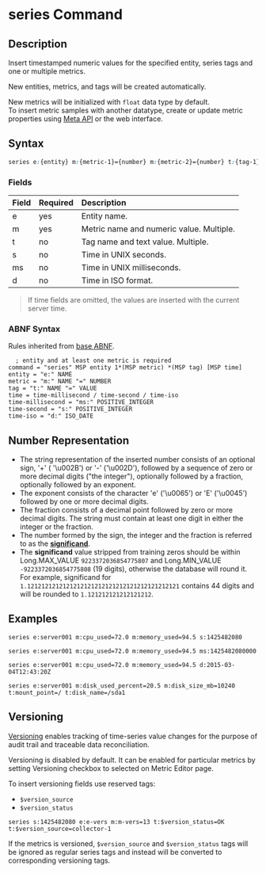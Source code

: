 # series Command

## Description

Insert timestamped numeric values for the specified entity, series tags and one or multiple metrics. 

New entities, metrics, and tags will be created automatically.

New metrics will be initialized with `float` data type by default.<br>To insert metric samples with another datatype, create or update metric properties using [Meta API](/api/meta/metric/create-or-replace.md) or the web interface.

## Syntax

```css
series e:{entity} m:{metric-1}={number} m:{metric-2}={number} t:{tag-1}={text} t:{tag-2}={text} s:{seconds} 
```

### Fields

| **Field** | **Required** | **Description** |
|:---|:---|:---|
| e         | yes          | Entity name. |
| m         | yes          | Metric name and numeric value. Multiple. |
| t         | no           | Tag name and text value. Multiple. |
| s         | no           | Time in UNIX seconds. | 
| ms        | no           | Time in UNIX milliseconds. | 
| d         | no           | Time in ISO format. | 

> If time fields are omitted, the values are inserted with the current server time.

### ABNF Syntax

Rules inherited from [base ABNF](base-abnf.md).

```properties
  ; entity and at least one metric is required
command = "series" MSP entity 1*(MSP metric) *(MSP tag) [MSP time]
entity = "e:" NAME
metric = "m:" NAME "=" NUMBER
tag = "t:" NAME "=" VALUE
time = time-millisecond / time-second / time-iso
time-millisecond = "ms:" POSITIVE_INTEGER
time-second = "s:" POSITIVE_INTEGER
time-iso = "d:" ISO_DATE
```

## Number Representation

* The string representation of the inserted number consists of an optional sign, '+' ( '\u002B') or '-' ('\u002D'), followed by a sequence of zero or more decimal digits ("the integer"), optionally followed by a fraction, optionally followed by an exponent.
* The exponent consists of the character 'e' ('\u0065') or 'E' ('\u0045') followed by one or more decimal digits. 
* The fraction consists of a decimal point followed by zero or more decimal digits. The string must contain at least one digit in either the integer or the fraction. 
* The number formed by the sign, the integer and the fraction is referred to as the [**significand**](https://en.wikipedia.org/wiki/Significand).
* The **significand** value stripped from training zeros should be within Long.MAX_VALUE `9223372036854775807` and Long.MIN_VALUE  `-9223372036854775808` (19 digits), otherwise the database will round it. For example, significand for `1.1212121212121212121212121212121212121212121` contains 44 digits and will be rounded to `1.121212121212121212`.

## Examples

```ls
series e:server001 m:cpu_used=72.0 m:memory_used=94.5 s:1425482080
```

```ls
series e:server001 m:cpu_used=72.0 m:memory_used=94.5 ms:1425482080000
```

```ls
series e:server001 m:cpu_used=72.0 m:memory_used=94.5 d:2015-03-04T12:43:20Z
```

```ls
series e:server001 m:disk_used_percent=20.5 m:disk_size_mb=10240 t:mount_point=/ t:disk_name=/sda1
```

## Versioning


[Versioning](http://axibase.com/products/axibase-time-series-database/data-model/versioning/) enables tracking of time-series value changes for the purpose of audit trail and traceable data reconciliation.

Versioning is disabled by default. It can be enabled for particular metrics by setting Versioning checkbox to selected on Metric Editor page.

To insert versioning fields use reserved tags:

* `$version_source`
* `$version_status`

```ls
series s:1425482080 e:e-vers m:m-vers=13 t:$version_status=OK t:$version_source=collector-1
```

If the metrics is versioned,  `$version_source` and `$version_status` tags will be ignored as regular series tags and instead will be converted to corresponding versioning tags.

